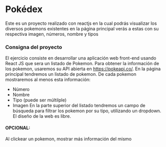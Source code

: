 # Pokédex

Este es un proyecto realizado con reactjs en la cual podrás visualizar los diversos pokemons existentes en la página principal verás a estas con su respectiva imagen, números,  nombre  y tipos

### Consigna del proyecto
El ejercicio consiste en desarrollar una aplicación web front-end usando React JS que sera un
listado de Pokemon.
Para obtener la información de los pokemon, usaremos su API abierta en https://pokeapi.co/.
En la página principal tendremos un listado de pokemon. De cada pokemon mostraremos al
menos esta información:
- Número
- Nombre
- Tipo (puede ser múltilple)
- Imagen
En la parte superior del listado tendremos un campo de búsqueda para filtrar los pokemon por
su tipo, utilizando un dropdown. El diseño de la web es libre.

#### OPCIONAL:
Al clickear un pokemon, mostrar más información del mismo
